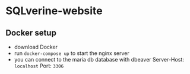 # SQLverine-website

## Docker setup
- download Docker
- run `docker-compose up` to start the nginx server
- you can connect to the maria db database with dbeaver Server-Host: `localhost` Port: `3306`